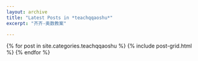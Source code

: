 ```yaml
---
layout: archive
title: "Latest Posts in *teachqqaoshu*"
excerpt: "齐齐-奥数教案"

---
```


<div class="tiles">
{% for post in site.categories.teachqqaoshu %}
	{% include post-grid.html %}
{% endfor %}
</div><!-- /.tiles -->
